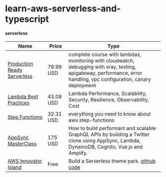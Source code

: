 # learn-aws-serverless-and-typescript

#### serverless
| Name | Price | Type |
|------|-------|------|
| [Production Ready Serverless](https://www.manning.com/livevideo/production-ready-serverless)     | 79.99 USD     | complete course with lambdas, monitoring with cloudwatch, debugging with xray, testing, apigateway, performance, error handling, vpc configuration, canary deployment |
|[Lambda Best Practices](https://theburningmonk.thinkific.com/courses/learn-you-some-lambda) | 43.08 USD | Lambda Performance, Scalability, Security, Resilience, Observability, Cost |
|[Step Functions](https://theburningmonk.thinkific.com/courses/complete-guide-to-aws-step-functions) | 32.31 USD | everything you need to know about aws step-functions|
|[AppSync MasterClass](https://theburningmonk.thinkific.com/courses/appsync-masterclass-basic) | 175 USD |How to build performant and scalable GraphQL APIs by building a Twitter clone using AppSync, Lambda, DynamoDB, Cognito, Vue.js and Amplify. |
|[AWS Innovator Island](https://www.youtube.com/playlist?list=PLL67h6CFuDb4-Kya38xExWvbIr6SGjbkr)| Free | Build a Serverless theme park. [github code](https://github.com/aws-samples/aws-serverless-workshop-innovator-island) | 


